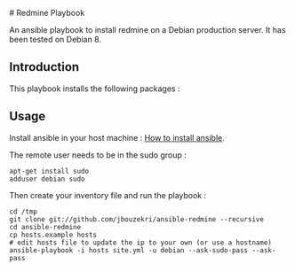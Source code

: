 # Redmine Playbook

An ansible playbook to install redmine on a Debian production server. It has been tested on Debian 8.

## Introduction

This playbook installs the following packages :

## Usage

Install ansible in your host machine : [How to install ansible](http://docs.ansible.com/ansible/intro_installation.html#latest-releases-via-apt-ubuntu).

The remote user needs to be in the sudo group :

```
apt-get install sudo
adduser debian sudo
```

Then create your inventory file and run the playbook :

```
cd /tmp
git clone git://github.com/jbouzekri/ansible-redmine --recursive
cd ansible-redmine
cp hosts.example hosts
# edit hosts file to update the ip to your own (or use a hostname)
ansible-playbook -i hosts site.yml -u debian --ask-sudo-pass --ask-pass
```
